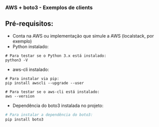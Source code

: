 ### AWS + boto3 - Exemplos de clients

## Pré-requisitos:
- Conta na AWS ou implementação que simule a AWS (localstack, por exemplo)
- Python instalado:
```ssh
# Para testar se o Python 3.x está instalado:
python3 -V
```
- aws-cli instalado:
```ssh
# Para instalar via pip:
pip install awscli --upgrade --user

# Para testar se o aws-cli está instalado:
aws --version
```
- Dependência do boto3 instalada no projeto:
```python
# Para instalar a dependência do boto3:
pip install boto3
```
